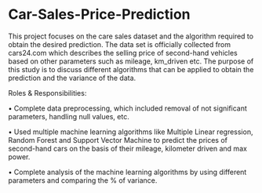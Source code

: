 # Car-Sales-Price-Prediction 

This project focuses on the care sales dataset and the
algorithm required to obtain the desired prediction. The data set is officially collected from cars24.com which describes the selling
price of second-hand vehicles based on other parameters such as mileage, km_driven etc. The purpose of this study is to discuss different algorithms that can
be applied to obtain the prediction and the variance of the data.

Roles & Responsibilities:

• Complete data preprocessing, which included removal of not significant parameters, handling null values, etc.

• Used multiple machine learning algorithms like Multiple Linear regression, Random Forest and Support Vector Machine to predict the prices of second-hand cars on the basis of their mileage, kilometer driven and max power.

• Complete analysis of the machine learning algorithms by using different parameters and comparing the % of variance.
